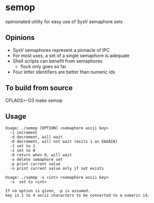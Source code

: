 # semop
opinionated utility for easy use of SysV semaphore sets

## Opinions
* SysV semaphores represent a pinnacle of IPC
* For most uses, a set of a single semaphore is adequate
* Shell scripts can benefit from semaphores
  * flock only goes so far
* Four letter identifiers are better than numeric ids

## To build from source
CFLAGS=-O3 make semop

## Usage
    Usage: ./semop [OPTION] <semaphore ascii key>
      -i increment
      -d decrement, will wait
      -D decrement, will not wait (exits 1 on EAGAIN)
      -1 set to 1
      -z set to 0
      -0 return when 0, will wait
      -x delete semaphore set
      -p print current value
      -n print current value only if set exists
    
    Usage: ./semop -s <int> <semaphore ascii key>
      -s  set to <int>
    
    If no option is given, -p is assumed.
    key is 1 to 4 ascii characters to be converted to a numeric id.
